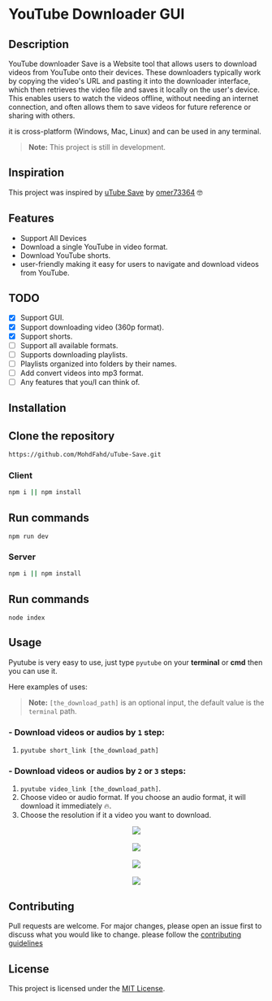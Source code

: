 # YouTube Downloader GUI

## Description

YouTube downloader Save is a Website tool that allows users to download videos from YouTube onto their devices. These downloaders typically work by copying the video's URL and pasting it into the downloader interface, which then retrieves the video file and saves it locally on the user's device. This enables users to watch the videos offline, without needing an internet connection, and often allows them to save videos for future reference or sharing with others.

it is cross-platform (Windows, Mac, Linux) and can be used in any terminal.

> **Note:** This project is still in development.

## Inspiration

This project was inspired by [uTube Save](https://github.com/omer73364/uTube/) by [omer73364](https://github.com/omer73364) 🤓

## Features

- Support All Devices
- Download a single YouTube in video format.
- Download YouTube shorts.
- user-friendly making it easy for users to navigate and download videos from YouTube.

## TODO

- [x] Support GUI.
- [x] Support downloading video (360p format).
- [x] Support shorts.
- [ ] Support all available formats.
- [ ] Supports downloading playlists.
- [ ] Playlists organized into folders by their names.
- [ ] Add convert videos into mp3 format.
- [ ] Any features that you/I can think of.

## Installation

## Clone the repository

```bash
https://github.com/MohdFahd/uTube-Save.git
```

### Client

```bash
npm i || npm install
```

## Run commands

```
npm run dev
```

### Server

```bash
npm i || npm install
```

## Run commands

```
node index
```

## Usage

Pyutube is very easy to use, just type `pyutube` on your **terminal** or **cmd** then you can use it.

Here examples of uses:

> **Note:** `[the_download_path]` is an optional input, the default value is the `terminal` path.

### **- Download videos or audios by `1` step:**

1. `pyutube short_link [the_download_path]`

### **- Download videos or audios by `2` or `3` steps:**

1.  `pyutube video_link [the_download_path]`.
2.  Choose video or audio format. If you choose an audio format, it will download it immediately 🔥.
3.  Choose the resolution if it a video you want to download.

<div style="text-align: center;">
    <img src="pyutube/images/image1.png" />
    <br />
    <br />
    <img src="pyutube/images/image2.png" />
    <br />
    <br />
    <img src="pyutube/images/image3.png" />
    <br />
    <br />
    <img src="pyutube/images/image4.png" />

</div>

## Contributing

Pull requests are welcome. For major changes, please open an issue first to discuss what you would like to change.
please follow the [contributing guidelines](https://github.com/Hetari/pyutube/blob/main/CONTRIBUTING.md)

## License

This project is licensed under the [MIT License](https://github.com/Hetari/pyutube/blob/main/LICENSE.md).
